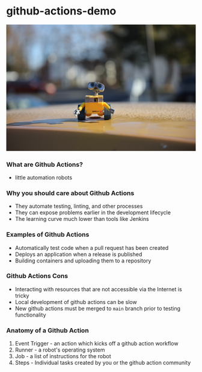 # github-actions-demo

![wall-e](docs/static/wall-e.jpeg)
### What are Github Actions?

* little automation robots

### Why you should care about Github Actions

* They automate testing, linting, and other processes
* They can expose problems earlier in the development lifecycle
* The learning curve much lower than tools like Jenkins


### Examples of Github Actions

* Automatically test code when a pull request has been created
* Deploys an application when a release is published
* Building containers and uploading them to a repository


### Github Actions Cons

* Interacting with resources that are not accessible via the Internet is tricky
* Local development of github actions can be slow
* New github actions must be merged to `main` branch prior to testing functionality


### Anatomy of a Github Action

1. Event Trigger - an action which kicks off a github action workflow
2. Runner - a robot's operating system
3. Job - a list of instructions for the robot
4. Steps - Individual tasks created by you or the github action community
